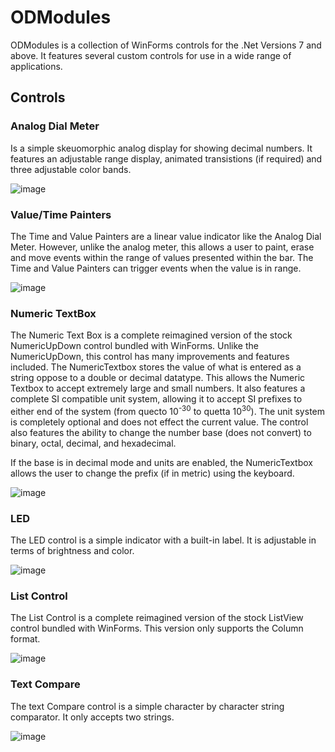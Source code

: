 # ODModules
ODModules is a collection of WinForms controls for the .Net Versions 7 and above. It features several custom controls for use in a wide range of applications. 

## Controls
### Analog Dial Meter
Is a simple skeuomorphic analog display for showing decimal numbers. It features an adjustable range display, animated transistions (if required) and three adjustable color bands. 

![image](https://github.com/julihirn/ODModules/assets/94691568/b0173780-4344-41ee-9153-9c99e1411b2f)

### Value/Time Painters
The Time and Value Painters are a linear value indicator like the Analog Dial Meter. However, unlike the analog meter, this allows a user to paint, erase and move events within the range of values presented within the bar. The Time and Value Painters can trigger events when the value is in range. 

![image](https://github.com/julihirn/ODModules/assets/94691568/9b5cb76b-7026-42ca-836a-bc3172e3e4d0)

### Numeric TextBox
The Numeric Text Box is a complete reimagined version of the stock NumericUpDown control bundled with WinForms. Unlike the NumericUpDown, this control has many improvements and features included. The NumericTextbox stores the value of what is entered as a string oppose to a double or decimal datatype. This allows the Numeric Textbox to accept extremely large and small numbers. It also features a complete SI compatible unit system, allowing it to accept SI prefixes to either end of the system (from quecto 10<sup>-30</sup> to quetta 10<sup>30</sup>). The unit system is completely optional and does not effect the current value. The control also features the ability to change the number base (does not convert) to binary, octal, decimal, and hexadecimal. 

If the base is in decimal mode and units are enabled, the NumericTextbox allows the user to change the prefix (if in metric) using the keyboard. 

![image](https://github.com/julihirn/ODModules/assets/94691568/21ae6b1b-b77c-45ec-b786-7957bee54627)

### LED
The LED control is a simple indicator with a built-in label. It is adjustable in terms of brightness and color. 

![image](https://github.com/julihirn/ODModules/assets/94691568/d71359bf-3a92-4378-9a4e-160d517be194)

### List Control
The List Control is a complete reimagined version of the stock ListView control bundled with WinForms. This version only supports the Column format. 

![image](https://github.com/julihirn/ODModules/assets/94691568/df22c47f-659c-4919-be85-6d7268af029f)

### Text Compare
The text Compare control is a simple character by character string comparator. It only accepts two strings. 

![image](https://github.com/julihirn/ODModules/assets/94691568/97bdd80b-7764-42c7-9c0c-c4ccf1de9bb5)
